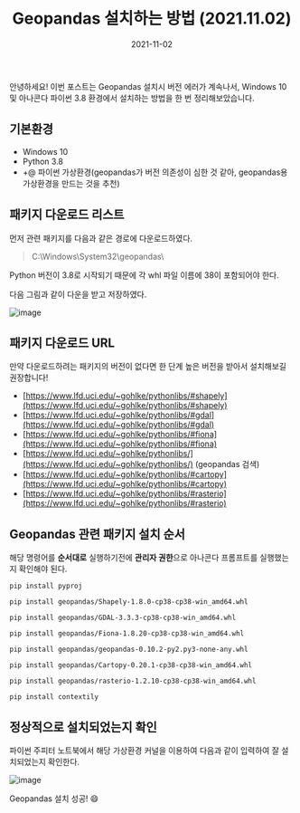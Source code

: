﻿---
title: "Geopandas 설치하는 방법 (2021.11.02)"
excerpt: "안녕하세요! 이번 포스트는 Geopandas 설치시 버전 에러가 계속나서, Windows 10 및 아나콘다 파이썬 3.8 환경에서 설치하는 방법을 한 번 정리해보았습니다."

categories:
  - Blog
tags:
  - [geopandas, python]

toc: true
toc_sticky: true

date: 2021-11-02
last_modified_at: 2021-11-03
---

안녕하세요! 이번 포스트는 Geopandas 설치시 버전 에러가 계속나서, Windows 10 및 아나콘다 파이썬 3.8 환경에서 설치하는 방법을 한 번 정리해보았습니다.

## 기본환경

- Windows 10
- Python 3.8
- +@ 파이썬 가상환경(geopandas가 버전 의존성이 심한 것 같아, geopandas용 가상환경을 만드는 것을 추천)

## 패키지 다운로드 리스트

먼저 관련 패키지를 다음과 같은 경로에 다운로드하였다.

> C:\Windows\System32\geopandas\

Python 버전이 3.8로 시작되기 때문에 각 whl 파일 이름에 38이 포함되어야 한다.

다음 그림과 같이 다운을 받고 저장하였다.

![image](https://user-images.githubusercontent.com/43924464/139789272-927d26f7-e4d3-49cc-ad1f-500484f2e3c2.png)

## 패키지 다운로드 URL

만약 다운로드하려는 패키지의 버전이 없다면 한 단계 높은 버전을 받아서 설치해보길 권장합니다!

- [https://www.lfd.uci.edu/~gohlke/pythonlibs/#shapely](https://www.lfd.uci.edu/~gohlke/pythonlibs/#shapely)
- [https://www.lfd.uci.edu/~gohlke/pythonlibs/#gdal](https://www.lfd.uci.edu/~gohlke/pythonlibs/#gdal)
- [https://www.lfd.uci.edu/~gohlke/pythonlibs/#fiona](https://www.lfd.uci.edu/~gohlke/pythonlibs/#fiona)
- [https://www.lfd.uci.edu/~gohlke/pythonlibs/](https://www.lfd.uci.edu/~gohlke/pythonlibs/) (geopandas 검색)
- [https://www.lfd.uci.edu/~gohlke/pythonlibs/#cartopy](https://www.lfd.uci.edu/~gohlke/pythonlibs/#cartopy)
- [https://www.lfd.uci.edu/~gohlke/pythonlibs/#rasterio](https://www.lfd.uci.edu/~gohlke/pythonlibs/#rasterio)

## Geopandas 관련 패키지 설치 순서

해당 명령어를 **순서대로** 실행하기전에 **관리자 권한**으로 아나콘다 프롬프트를 실행했는지 확인해야 된다.

    pip install pyproj

    pip install geopandas/Shapely-1.8.0-cp38-cp38-win_amd64.whl

    pip install geopandas/GDAL-3.3.3-cp38-cp38-win_amd64.whl

    pip install geopandas/Fiona-1.8.20-cp38-cp38-win_amd64.whl

    pip install geopandas/geopandas-0.10.2-py2.py3-none-any.whl

    pip install geopandas/Cartopy-0.20.1-cp38-cp38-win_amd64.whl

    pip install geopandas/rasterio-1.2.10-cp38-cp38-win_amd64.whl

    pip install contextily

## 정상적으로 설치되었는지 확인

파이썬 주피터 노트북에서 해당 가상환경 커널을 이용하여 다음과 같이 입력하여 잘 설치되었는지 확인한다.

![image](https://user-images.githubusercontent.com/43924464/139789332-a1fe2370-8c3d-4add-9782-0205571ad1be.png)

Geopandas 설치 성공! 😄
